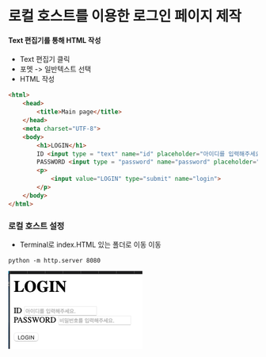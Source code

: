 # 로컬 호스트를 이용한 로그인 페이지 제작

#### Text 편집기를 통해 HTML 작성

* Text 편집기 클릭
* 포멧 -> 일반텍스트 선택
* HTML 작성

```html
<html>
    <head>
        <title>Main page</title>
    </head>
    <meta charset="UTF-8">
    <body>
        <h1>LOGIN</h1>
        ID <input type = "text" name="id" placeholder="아이디를 입력해주세요."><br/>
        PASSWORD <input type = "password" name="password" placeholder="비밀번호를 입력해주세요.">
        <p>
            <input value="LOGIN" type="submit" name="login">
        </p>
    </body>
</html>
```



### 로컬 호스트 설정

* Terminal로 index.HTML 있는 폴더로 이동 이동

```
python -m http.server 8080
```

![](<../../.gitbook/assets/image (8) (1).png>)
